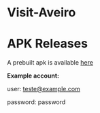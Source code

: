 # Visit-Aveiro

# APK Releases
A  prebuilt apk is available [here](app/build/outputs/apk/release/app-release-unsigned.apk)

**Example account:** 

user: teste@example.com

password: password
